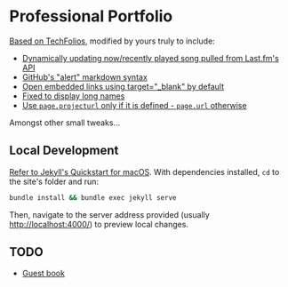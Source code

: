 # Professional Portfolio

[Based on TechFolios](https://techfolios.github.io), modified by yours truly to include:

* [Dynamically updating now/recently played song pulled from Last.fm's API](https://www.last.fm/api/show/user.getRecentTracks)
* [GitHub's "alert" markdown syntax](https://mcraiha.github.io/jekyll/alert/liquid/markdown/template/2018/07/22/jekyll-alerts-aka-colored-boxes.html)
* [Open embedded links using target="_blank" by default](https://github.com/keithmifsud/jekyll-target-blank)
* [Fixed to display long names](https://github.com/techfolios/template/issues/13)
* [Use `page.projecturl` only if it is defined - `page.url` otherwise](https://github.com/mdrxy/mdrxy.com/commit/e8510866c52a1c1e305b2d5afe3129243d6aab1c)

Amongst other small tweaks...

## Local Development

[Refer to Jekyll's Quickstart for macOS](https://jekyllrb.com/docs/installation/macos/). With dependencies installed, `cd` to the site's folder and run:

```sh
bundle install && bundle exec jekyll serve
```

Then, navigate to the server address provided (usually [http://localhost:4000/](http://localhost:4000/)) to preview local changes.

## TODO

* [Guest book](https://indieweb.org/Webmention)
